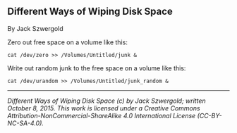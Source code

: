 ## Different Ways of Wiping Disk Space

By Jack Szwergold

Zero out free space on a volume like this:

    cat /dev/zero >> /Volumes/Untitled/junk &

Write out random junk to the free space on a volume like this:

    cat /dev/urandom >> /Volumes/Untitled/junk_random &

***

*Different Ways of Wiping Disk Space (c) by Jack Szwergold; written October 8, 2015. This work is licensed under a Creative Commons Attribution-NonCommercial-ShareAlike 4.0 International License (CC-BY-NC-SA-4.0).*